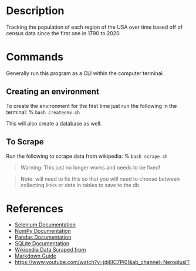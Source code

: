 # Description
Tracking the population of each region of the USA over time based off of census data since the first one in 1790 to 2020.

# Commands
Generally run this program as a CLI within the computer terminal.

## Creating an environment
To create the environment for the first time just run the following in the terminal: % `bash createenv.sh`

This will also create a database as well.

## To Scrape
Run the following to scrape data from wikipedia: % `bash scrape.sh`

> Warning: This just no longer works and needs to be fixed!

> Note: will need to fix this so that you will need to choose between collecting links or data in tables to save to the db.

# References
* [Selenium Documentation](https://www.selenium.dev/documentation/)
* [NumPy Documentation](https://numpy.org/doc/stable/)
* [Pandas Documentation](https://pandas.pydata.org/docs/)
* [SQLite Documentation](https://sqlite.org/lang.html)
* [Wikipedia Data Scraped from](https://en.wikipedia.org/wiki/List_of_U.S._states_and_territories_by_historical_population)
* [Markdown Guide](https://www.markdownguide.org/cheat-sheet/)
* https://www.youtube.com/watch?v=jdj6IC7Pi0I&ab_channel=NeroplusIT
